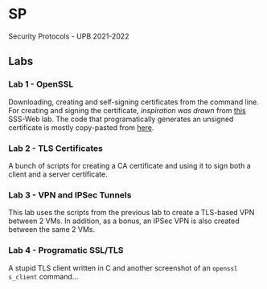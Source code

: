 # SP
Security Protocols - UPB 2021-2022



## Labs
### Lab 1 - OpenSSL
Downloading, creating and self-signing certificates from the command line.
For creating and signing the certificate, _inspiration was drawn_ from [this](https://github.com/security-summer-school/web/tree/session-03-secure-comm/03-securing-communication) SSS-Web lab.
The code that programatically generates an unsigned certificate is mostly copy-pasted from [here](https://www.dynamsoft.com/codepool/how-to-use-openssl-to-generate-x-509-certificate-request.html).


### Lab 2 - TLS Certificates
A bunch of scripts for creating a CA certificate and using it to sign both a client and a server certificate.


### Lab 3 - VPN and IPSec Tunnels
This lab uses the scripts from the previous lab to create a TLS-based VPN between 2 VMs.
In addition, as a bonus, an IPSec VPN is also created between the same 2 VMs.


### Lab 4 - Programatic SSL/TLS
A stupid TLS client written in C and another screenshot of an `openssl s_client` command...
